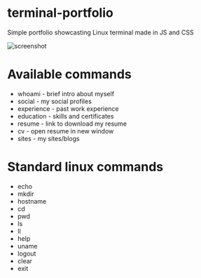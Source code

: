# terminal-portfolio

Simple portfolio showcasting Linux terminal made in JS and CSS

![screenshot](https://raw.githubusercontent.com/stefanpejcic/terminal-portfolio/main/stefan%20portfolio.png)


# Available commands

- whoami     - brief intro about myself
- social     - my social profiles
- experience - past work experience
- education  - skills and certificates
- resume     - link to download my resume
- cv         - open resume in new window
- sites      - my sites/blogs


# Standard linux commands

- echo
- mkdir
- hostname
- cd
- pwd
- ls
- ll
- help
- uname
- logout
- clear
- exit
